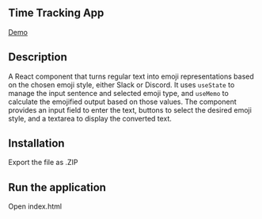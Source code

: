 ## Time Tracking App

[Demo](https://wordstoemojis.netlify.app)


## Description

A React component that turns regular text into emoji representations based on the chosen emoji style, either Slack or Discord. It uses `useState` to manage the input sentence and selected emoji type, and `useMemo` to calculate the emojified output based on those values. The component provides an input field to enter the text, buttons to select the desired emoji style, and a textarea to display the converted text.

## Installation

Export the file as .ZIP

## Run the application

Open index.html
